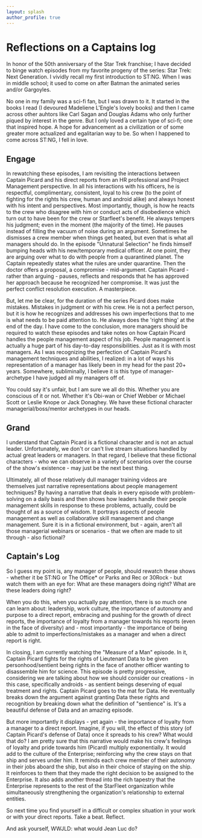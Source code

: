 ```yaml
---
layout: splash
author_profile: true
---
```


# Reflections on a Captains log
In honor of the 50th anniversary of the Star Trek franchise; I have decided to binge watch episodes from my favorite progeny of the series: Star Trek: Next Generation. I vividly recall my first introduction to ST:NG. When I was in middle school; it used to come on after Batman the animated series and/or Gargoyles.

No one in my family was a sci-fi fan, but I was drawn to it. It started in the books I read (I devoured Madeliene L'Engle's lovely books) and then I came across other auhtors like Carl Sagan and Douglas Adams who only further piqued by interest in the genre. But I only loved a certain type of sci-fi; one that inspired hope. A hope for advancement as a civilization or of some greater more actualized and egalitarian way to be. So when I happened to come across ST:NG, I fell in love.

## Engage
In rewatching these episodes, I am revisiting the interactions between Captain Picard and his direct reports from an HR professional and Project Management perspective. In all his interactions with his officers, he is respectful, complimentary, consistent, loyal to his crew (to the point of fighting for the rights his crew, human and android alike) and always honest with his intent and perspectives. Most importantly, though, is how he reacts to the crew who disagree with him or conduct acts of disobedience which turn out to have been for the crew or Starfleet's benefit. He always tempers his judgment; even in the moment (the majority of the time). He pauses instead of filling the vacuum of noise during an argument. Sometimes he dismisses a crew member when things get heated, but even that is what all managers should do. In the episode "Unnatural Selection" he finds himself bumping heads with his new/temporary medical officer. At one point, they are arguing over what to do with people from a quarantined planet. The Captain repeatedly states what the rules are under quarantine. Then the doctor offers a proposal, a compromise - mid-argument. Captain Picard - rather than arguing - pauses, reflects and responds that he has approved her approach because he recognized her compromise. It was just the perfect conflict resolution execution. A masterpiece.

But, let me be clear, for the duration of the series Picard does make mistakes. Mistakes in judgment or with his crew. He is not a perfect person, but it is how he recognizes and addresses his own imperfections that to me is what needs to be paid attention to. He always does the 'right thing' at the end of the day. I have come to the conclusion, more managers should be required to watch these episodes and take notes on how Captain Picard handles the people management aspect of his job. People management is actually a huge part of his day-to-day responsibilities. Just as it is with most managers. As I was recognizing the perfection of Captain Picard's management techniques and abilities, I realized: in a lot of ways his representation of a manager has likely been in my head for the past 20+ years. Somewhere, subliminally, I believe it is this type of manager-archetype I have judged all my managers off of.

You could say it's unfair, but I am sure we all do this. Whether you are conscious of it or not. Whether it's Obi-wan or Chief Webber or Michael Scott or Leslie Knope or Jack Donaghey. We have these fictional character managerial/boss/mentor archetypes in our heads.

## Grand
I understand that Captain Picard is a fictional character and is not an actual leader. Unfortunately, we don't or can't live stream situations handled by actual great leaders or managers. In that regard, I believe that these fictional characters - who we can observe in a variety of scenarios over the course of the show's existence - may just be the next best thing.

Ultimately, all of those relatively dull manager training videos are themselves just narrative representations about people management techniques? By having a narrative that deals in every episode with problem-solving on a daily basis and then shows how leaders handle their people management skills in response to these problems, actually, could be thought of as a source of wisdom. It portrays aspects of people management as well as collaborative skill management and change management. Sure it is in a fictional environment, but - again, aren't all those managerial webinars or scenarios - that we often are made to sit through - also fictional?

## Captain's Log
So I guess my point is, any manager of people, should rewatch these shows - whether it be ST:NG or The Office* or Parks and Rec or 30Rock - but watch them with an eye for: What are these managers doing right? What are these leaders doing right?

When you do this, when you actually pay attention, there is so much one can learn about: leadership, work culture, the importance of autonomy and purpose to a direct report, embracing and pushing for the growth of direct reports, the importance of loyalty from a manager towards his reports (even in the face of diversity) and - most importantly - the importance of being able to admit to imperfections/mistakes as a manager and when a direct report is right.

In closing, I am currently watching the "Measure of a Man" episode. In it, Captain Picard fights for the rights of Lieutenant Data to be given personhood/sentient being rights in the face of another officer wanting to disassemble him for science. This episode is pretty progressive, considering we are talking about how we should consider our creations - in this case, specifically androids - as sentient beings deserving of equal treatment and rights. Captain Picard goes to the mat for Data. He eventually breaks down the argument against granting Data these rights and recognition by breaking down what the definition of "sentience" is. It's a beautiful defense of Data and an amazing episode. 

But more importantly it displays - yet again - the importance of loyalty from a manager to a direct report. Imagine, if you will, the effect of this story (of Captain Picard's defense of Data) once it spreads to his crew? What would that do? I am pretty sure that this narrative would make his crew's feelings of loyalty and pride towards him (Picard) multiply exponentially. It would add to the culture of the Enterprise; reinforcing why the crew stays on that ship and serves under him. It reminds each crew member of their autonomy in their jobs aboard the ship, but also in their choice of staying on the ship. It reinforces to them that they made the right decision to be assigned to the Enterprise. It also adds another thread into the rich tapestry that the Enterprise represents to the rest of the StarFleet organization while simultaneously strengthening the organization's relationship to external entities. 

So next time you find yourself in a difficult or complex situation in your work or with your direct reports. Take a beat. Reflect.

And ask yourself, WWJLD: what would Jean Luc do?







